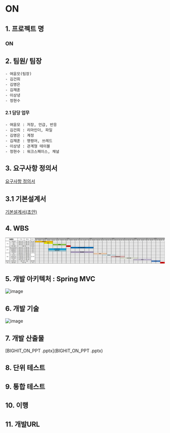 # ON

## 1. 프로젝트 명
### ON
## 2. 팀원/ 팀장
```
- 여윤모(팀장)
- 김건희
- 김영은
- 김재훈
- 이상녕
- 정현수
```

#### 2.1 담당 업무
```
- 여윤모 : 저장, 언급, 반응
- 김건희 : 리마인더, 파일
- 김영은 : 계정
- 김재훈 : 명령어, 쓰레드
- 이상녕 : 관계형 테이블
- 정현수 : 워크스페이스, 채널
```

## 3. 요구사항 정의서
[요구사항 정의서](https://github.com/HYKim8/BIG_HIT/blob/main/document/BIGHIT%20%EC%9A%94%EA%B5%AC%EC%82%AC%ED%95%AD%EC%A0%95%EC%9D%98%EC%84%9C(%EC%B4%88%EC%95%88)_201028.xlsx)

## 3.1 기본설계서
[기본설계서(초안)](https://github.com/HYKim8/BIG_HIT/blob/main/document/1조_BIGHIT_ON_기본설계서(초안).xlsx)

## 4. WBS

![](https://github.com/HYKim8/BIG_HIT/blob/main/img/wbs.jpg)

## 5. 개발 아키텍처 : Spring MVC
![image](https://terasolunaorg.github.io/guideline/1.0.1.RELEASE/en/_images/RequestLifecycle.png)

## 6. 개발 기술
![image](https://user-images.githubusercontent.com/70499031/98215405-16e5b480-1f8b-11eb-96f5-f75c6f445c70.png)

## 7. 개발 산출물

 [BIGHIT_ON_PPT .pptx](BIGHIT_ON_PPT .pptx) 

## 8. 단위 테스트

## 9. 통합 테스트

## 10. 이행

## 11. 개발URL
